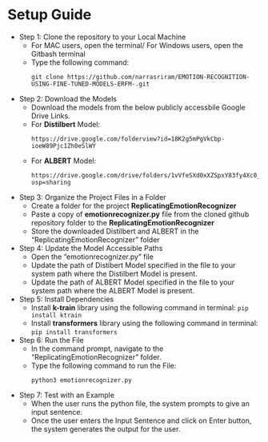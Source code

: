 # Setup Guide

- Step 1: Clone the repository to your Local Machine
	- For MAC users, open the terminal/ For Windows users, open the Gitbash terminal
	- Type the following command:
		```
		git clone https://github.com/narrasriram/EMOTION-RECOGNITION-USING-FINE-TUNED-MODELS-ERFM-.git
		```
- Step 2: Download the Models
	- Download the models from the below publicly accessbile Google Drive Links.
	- For **Distilbert** Model:
		```
		https://drive.google.com/folderview?id=18K2g5mPgVkCbp-ioeW89Pjc1Zh0eSlWY
		```
	- For **ALBERT** Model:
		```
		https://drive.google.com/drive/folders/1vVfeSXd0xXZSpxY83fy4Xc0_D7kSoBM8?usp=sharing
		```
- Step 3: Organize the Project Files in a Folder
	- Create a folder for the project **ReplicatingEmotionRecognizer**
	- Paste a copy of **emotionrecognizer.py** file from the cloned github repository folder to the **ReplicatingEmotionRecognizer**
	- Store the downloaded Distilbert and ALBERT in the “ReplicatingEmotionRecognizer” folder
- Step 4: Update the Model Accessible Paths
	- Open the “emotionrecognizer.py” file
	- Update the path of Distibert Model specified in the file to your system path where the Distilbert Model is present.
	- Update the path of ALBERT Model specified in the file to your system path where the ALBERT Model is present.	
- Step 5: Install Dependencies	
	- Install **k-train** library using the following command in terminal:
		  ```
		  pip install ktrain
		  ```
	- Install **transformers** library using the following command in terminal:
		  ```
		  pip install transformers
		  ```
- Step 6: Run the File
	- In the command prompt, navigate to the “ReplicatingEmotionRecognizer” folder.
	- Type the following command to run the File:
		```
		python3 emotionrecognizer.py
		```
- Step 7: Test with an Example
	- When the user runs the python file, the system prompts to give an input sentence.
	- Once the user enters the Input Sentence and click on Enter button, the system generates the output for the user.



